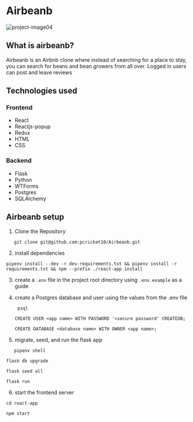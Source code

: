 # Airbeanb
![project-image04](https://user-images.githubusercontent.com/44933925/172935659-684b7934-a6bf-4a34-91dd-58e1ab333b21.png)


## What is airbeanb?

Airbeanb is an Airbnb clone where instead of searching for a place to stay, you can search for beans and bean growers from all over. Logged in users can post and leave reviews

## Technologies used

### Frontend

- React
- Reactjs-popup
- Redux
- HTML
- CSS

### Backend

- Flask
- Python
- WTForms
- Postgres
- SQLAlchemy

## Airbeanb setup

1. Clone the Repository

```
   git clone git@github.com:pcricket10/Airbeanb.git
```

2. install dependencies

```
pipenv install --dev -r dev-requirements.txt && pipenv install -r requirements.txt && npm --prefix ./react-app install

```

3. create a `.env` file in the project root directory using `.env.example` as a guide

4. create a Postgres database and user using the values from the .env file

   ```
    psql
   ```

   ```
   CREATE USER <app name> WITH PASSWORD '<secure password' CREATEDB;
   ```

   ```
   CREATE DATABASE <database name> WITH OWNER <app name>;
   ```

5. migrate, seed, and run the flask app

```
   pipenv shell
```

```
flask db upgrade
```

```
flask seed all
```

```
flask run
```

6. start the frontend server

```
cd react-app
```

```
npm start
```
